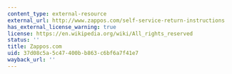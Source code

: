 ```yaml
---
content_type: external-resource
external_url: http://www.zappos.com/self-service-return-instructions
has_external_license_warning: true
license: https://en.wikipedia.org/wiki/All_rights_reserved
status: ''
title: Zappos.com
uid: 37d08c5a-5c47-400b-b863-c6bf6a7f41e7
wayback_url: ''
---
```

